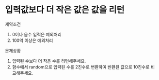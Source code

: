 # 입력값보다 더 작은 값은 값을 리턴

제약조건
1. 0이나 음수 입력은 예외처리
2. 100억 이상은 예외처리

문제상황
1. 입력된 수보다 더 작은 수를 리턴해주세요.
2. 함수에서 random으로 입력된 수를 2진수로 변환하여 반환된 값으로 10진수로 비교해주세요.